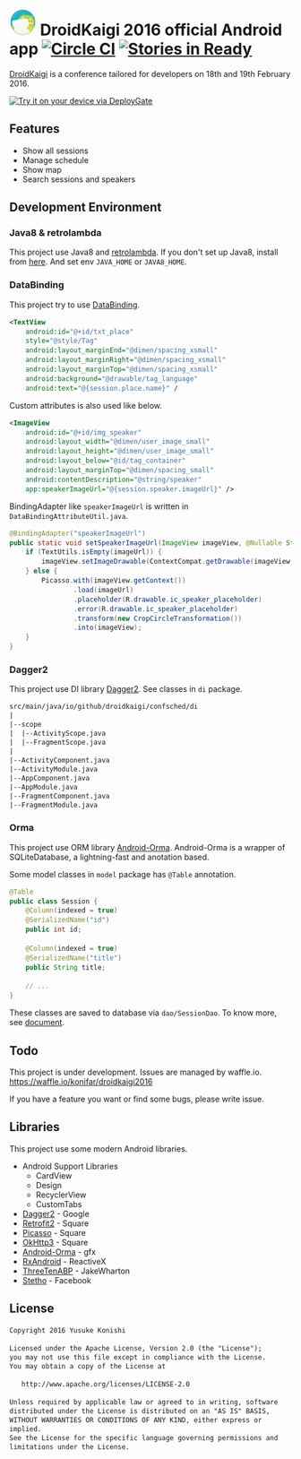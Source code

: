 # ![](app/src/main/res/mipmap-mdpi/ic_launcher.png) DroidKaigi 2016 official Android app [![Circle CI](https://circleci.com/gh/konifar/droidkaigi2016/tree/master.svg?style=svg)](https://circleci.com/gh/konifar/droidkaigi2016/tree/master) [![Stories in Ready](https://badge.waffle.io/konifar/droidkaigi2016.svg?label=ready&title=Ready)](http://waffle.io/konifar/droidkaigi2016)

[DroidKaigi](https://droidkaigi.github.io/2016/en/) is a conference tailored for developers on 18th and 19th February 2016.

[<img src="https://dply.me/3r0x9j/button/large" alt="Try it on your device via DeployGate">](https://dply.me/3r0x9j#install)


## Features

* Show all sessions
* Manage schedule
* Show map
* Search sessions and speakers


## Development Environment

### Java8 & retrolambda
This project use Java8 and [retrolambda](https://github.com/orfjackal/retrolambda).
If you don't set up Java8, install from [here](http://www.oracle.com/technetwork/java/javase/downloads/jdk8-downloads-2133151.html). And set env `JAVA_HOME` or `JAVA8_HOME`.

### DataBinding
This project try to use [DataBinding](http://developer.android.com/intl/ja/tools/data-binding/guide.html).

```xml
<TextView
    android:id="@+id/txt_place"
    style="@style/Tag"
    android:layout_marginEnd="@dimen/spacing_xsmall"
    android:layout_marginRight="@dimen/spacing_xsmall"
    android:layout_marginTop="@dimen/spacing_xsmall"
    android:background="@drawable/tag_language"
    android:text="@{session.place.name}" /
```

Custom attributes is also used like below.

```xml
<ImageView
    android:id="@+id/img_speaker"
    android:layout_width="@dimen/user_image_small"
    android:layout_height="@dimen/user_image_small"
    android:layout_below="@id/tag_container"
    android:layout_marginTop="@dimen/spacing_small"
    android:contentDescription="@string/speaker"
    app:speakerImageUrl="@{session.speaker.imageUrl}" />
```

BindingAdapter like `speakerImageUrl` is written in `DataBindingAttributeUtil.java`.

```java
@BindingAdapter("speakerImageUrl")
public static void setSpeakerImageUrl(ImageView imageView, @Nullable String imageUrl) {
    if (TextUtils.isEmpty(imageUrl)) {
        imageView.setImageDrawable(ContextCompat.getDrawable(imageView.getContext(), R.drawable.ic_speaker_placeholder));
    } else {
        Picasso.with(imageView.getContext())
                .load(imageUrl)
                .placeholder(R.drawable.ic_speaker_placeholder)
                .error(R.drawable.ic_speaker_placeholder)
                .transform(new CropCircleTransformation())
                .into(imageView);
    }
}
```

### Dagger2
This project use DI library [Dagger2](http://google.github.io/dagger/).
See classes in `di` package.

```
src/main/java/io/github/droidkaigi/confsched/di
|
|--scope
|  |--ActivityScope.java
|  |--FragmentScope.java
|
|--ActivityComponent.java
|--ActivityModule.java
|--AppComponent.java
|--AppModule.java
|--FragmentComponent.java
|--FragmentModule.java
```


### Orma
This project use ORM library [Android-Orma](http://gfx.github.io/Android-Orma/).
Android-Orma is a wrapper of SQLiteDatabase, a lightning-fast and anotation based.

Some model classes in `model` package has `@Table` annotation.

```java
@Table
public class Session {
    @Column(indexed = true)
    @SerializedName("id")
    public int id;

    @Column(indexed = true)
    @SerializedName("title")
    public String title;

    // ...
}
```

These classes are saved to database via `dao/SessionDao`.
To know more, see [document](http://gfx.github.io/Android-Orma/).


## Todo
This project is under development.
Issues are managed by waffle.io.
https://waffle.io/konifar/droidkaigi2016

If you have a feature you want or find some bugs, please write issue.


## Libraries
This project use some modern Android libraries.

* Android Support Libraries
  * CardView
  * Design
  * RecyclerView
  * CustomTabs
* [Dagger2](http://google.github.io/dagger/) - Google
* [Retrofit2](http://square.github.io/retrofit/) - Square
* [Picasso](http://square.github.io/picasso/) - Square
* [OkHttp3](https://github.com/square/okhttp/tree/master/okhttp/src/main/java/okhttp3) - Square
* [Android-Orma](https://github.com/gfx/Android-Orma) - gfx
* [RxAndroid](https://github.com/ReactiveX/RxAndroid) - ReactiveX
* [ThreeTenABP](https://github.com/JakeWharton/ThreeTenABP) - JakeWharton
* [Stetho](http://facebook.github.io/stetho/) - Facebook


## License

```
Copyright 2016 Yusuke Konishi

Licensed under the Apache License, Version 2.0 (the "License");
you may not use this file except in compliance with the License.
You may obtain a copy of the License at

   http://www.apache.org/licenses/LICENSE-2.0

Unless required by applicable law or agreed to in writing, software
distributed under the License is distributed on an "AS IS" BASIS,
WITHOUT WARRANTIES OR CONDITIONS OF ANY KIND, either express or implied.
See the License for the specific language governing permissions and
limitations under the License.
```
